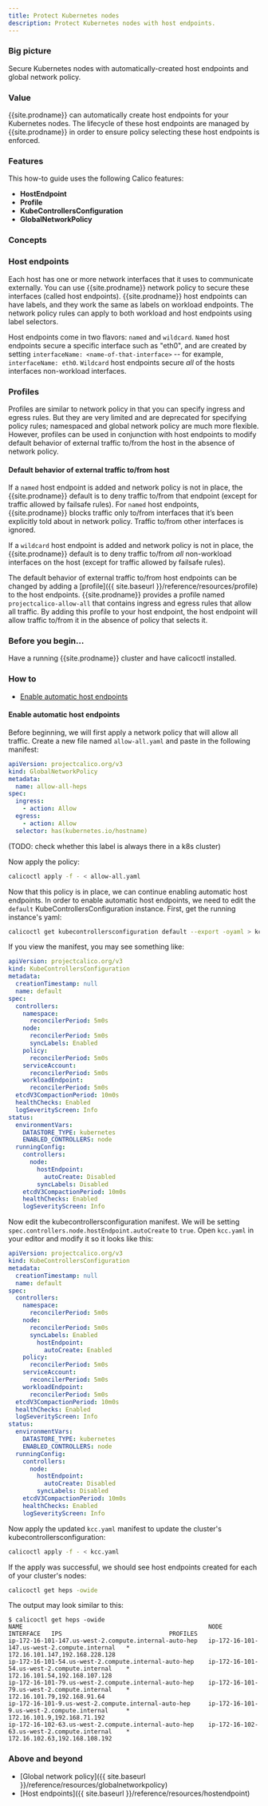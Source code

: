 ```yaml
---
title: Protect Kubernetes nodes
description: Protect Kubernetes nodes with host endpoints.
---
```


### Big picture

Secure Kubernetes nodes with automatically-created host endpoints and global network policy.

### Value

{{site.prodname}} can automatically create host endpoints for your Kubernetes nodes. The lifecycle of these host endpoints are managed by {{site.prodname}} in order to ensure policy selecting these host endpoints is enforced.

### Features

This how-to guide uses the following Calico features:
- **HostEndpoint**
- **Profile**
- **KubeControllersConfiguration**
- **GlobalNetworkPolicy**

### Concepts

### Host endpoints

Each host has one or more network interfaces that it uses to communicate externally. You can use {{site.prodname}} network policy to secure these interfaces (called host endpoints). {{site.prodname}} host endpoints can have labels, and they work the same as labels on workload endpoints. The network policy rules can apply to both workload and host endpoints using label selectors.

Host endpoints come in two flavors: `named` and `wildcard`. `Named` host endpoints secure a specific interface such as "eth0", and are created by setting `interfaceName: <name-of-that-interface>` -- for example, `interfaceName: eth0`.
`Wildcard` host endpoints secure _all_ of the hosts interfaces non-workload interfaces.

### Profiles

Profiles are similar to network policy in that you can specify ingress and egress rules. But they are very limited and are deprecated for specifying policy rules; namespaced and global network policy are much more flexible. 
However, profiles can be used in conjunction with host endpoints to modify default behavior of external traffic to/from the host in the absence of network policy.

#### Default behavior of external traffic to/from host

If a `named` host endpoint is added and network policy is not in place, the {{site.prodname}} default is to deny traffic to/from that endpoint (except for traffic allowed by failsafe rules). For `named` host endpoints, {{site.prodname}} blocks traffic only to/from interfaces that it’s been explicitly told about in network policy. Traffic to/from other interfaces is ignored.

If a `wildcard` host endpoint is added and network policy is not in place, the {{site.prodname}} default is to deny traffic to/from _all_ non-workload interfaces on the host (except for traffic allowed by failsafe rules).

The default behavior of external traffic to/from host endpoints can be changed by adding a [profile]({{ site.baseurl }}/reference/resources/profile) to the host endpoints.
{{site.prodname}} provides a profile named `projectcalico-allow-all` that contains ingress and egress rules that allow all traffic.
By adding this profile to your host endpoint, the host endpoint will allow traffic to/from it in the absence of policy that selects it.

### Before you begin...

Have a running {{site.prodname}} cluster and have calicoctl installed.

### How to

- [Enable automatic host endpoints](#enable-automatic-host-endpoints)

#### Enable automatic host endpoints

Before beginning, we will first apply a network policy that will allow all traffic. Create a new file named `allow-all.yaml` and paste in the following manifest:

```yaml
apiVersion: projectcalico.org/v3
kind: GlobalNetworkPolicy
metadata:
  name: allow-all-heps
spec:
  ingress:
    - action: Allow
  egress:
    - action: Allow
  selector: has(kubernetes.io/hostname)
```

(TODO: check whether this label is always there in a k8s cluster)

Now apply the policy:

```bash
calicoctl apply -f - < allow-all.yaml
```

Now that this policy is in place, we can continue enabling automatic host endpoints.
In order to enable automatic host endpoints, we need to edit the `default` KubeControllersConfiguration instance. First, get the running instance's yaml:

```bash
calicoctl get kubecontrollersconfiguration default --export -oyaml > kcc.yaml
```

If you view the manifest, you may see something like:

```yaml
apiVersion: projectcalico.org/v3
kind: KubeControllersConfiguration
metadata:
  creationTimestamp: null
  name: default
spec:
  controllers:
    namespace:
      reconcilerPeriod: 5m0s
    node:
      reconcilerPeriod: 5m0s
      syncLabels: Enabled
    policy:
      reconcilerPeriod: 5m0s
    serviceAccount:
      reconcilerPeriod: 5m0s
    workloadEndpoint:
      reconcilerPeriod: 5m0s
  etcdV3CompactionPeriod: 10m0s
  healthChecks: Enabled
  logSeverityScreen: Info
status:
  environmentVars:
    DATASTORE_TYPE: kubernetes
    ENABLED_CONTROLLERS: node
  runningConfig:
    controllers:
      node:
        hostEndpoint:
          autoCreate: Disabled
        syncLabels: Disabled
    etcdV3CompactionPeriod: 10m0s
    healthChecks: Enabled
    logSeverityScreen: Info
```

Now edit the kubecontrollersconfiguration manifest. We will be setting `spec.controllers.node.hostEndpoint.autoCreate` to `true`.
Open `kcc.yaml` in your editor and modify it so it looks like this:

```yaml
apiVersion: projectcalico.org/v3
kind: KubeControllersConfiguration
metadata:
  creationTimestamp: null
  name: default
spec:
  controllers:
    namespace:
      reconcilerPeriod: 5m0s
    node:
      reconcilerPeriod: 5m0s
      syncLabels: Enabled
        hostEndpoint:
          autoCreate: Enabled
    policy:
      reconcilerPeriod: 5m0s
    serviceAccount:
      reconcilerPeriod: 5m0s
    workloadEndpoint:
      reconcilerPeriod: 5m0s
  etcdV3CompactionPeriod: 10m0s
  healthChecks: Enabled
  logSeverityScreen: Info
status:
  environmentVars:
    DATASTORE_TYPE: kubernetes
    ENABLED_CONTROLLERS: node
  runningConfig:
    controllers:
      node:
        hostEndpoint:
          autoCreate: Disabled
        syncLabels: Disabled
    etcdV3CompactionPeriod: 10m0s
    healthChecks: Enabled
    logSeverityScreen: Info
```

Now apply the updated `kcc.yaml` manifest to update the cluster's kubecontrollersconfiguration:

```bash
calicoctl apply -f - < kcc.yaml
```

If the apply was successful, we should see host endpoints created for each of your cluster's nodes:

```bash
calicoctl get heps -owide
```

The output may look similar to this:

```
$ calicoctl get heps -owide
NAME                                                    NODE                                           INTERFACE   IPS                              PROFILES
ip-172-16-101-147.us-west-2.compute.internal-auto-hep   ip-172-16-101-147.us-west-2.compute.internal   *           172.16.101.147,192.168.228.128
ip-172-16-101-54.us-west-2.compute.internal-auto-hep    ip-172-16-101-54.us-west-2.compute.internal    *           172.16.101.54,192.168.107.128
ip-172-16-101-79.us-west-2.compute.internal-auto-hep    ip-172-16-101-79.us-west-2.compute.internal    *           172.16.101.79,192.168.91.64
ip-172-16-101-9.us-west-2.compute.internal-auto-hep     ip-172-16-101-9.us-west-2.compute.internal     *           172.16.101.9,192.168.71.192
ip-172-16-102-63.us-west-2.compute.internal-auto-hep    ip-172-16-102-63.us-west-2.compute.internal    *           172.16.102.63,192.168.108.192
```


### Above and beyond

- [Global network policy]({{ site.baseurl }}/reference/resources/globalnetworkpolicy) 
- [Host endpoints]({{ site.baseurl }}/reference/resources/hostendpoint)
